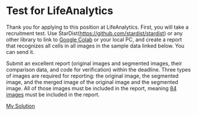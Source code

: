 # Test for LifeAnalytics

Thank you for applying to this position at LifeAnalytics.
First, you will take a recruitment test.
Use StarDist(https://github.com/stardist/stardist) or any other library to link to [Google Colab](https://www.linkedin.com/safety/go?url=https%3A%2F%2Fcolab.research.google.com%2Fdrive%2F1wI5X0tt18pupuPB25c5RLYb1DiqfEl2c%3Fusp%3Dsharing&trk=flagship-messaging-web&messageThreadUrn=urn%3Ali%3AmessagingThread%3A2-YjNlOGFkMzktMDA1OC00MzNmLWE1MDEtODc2YzAwYjc3NzgzXzAxMA%3D%3D&lipi=urn%3Ali%3Apage%3Ad_flagship3_messaging_conversation_detail%3Bg3gsdshmQBGD94EsgGs7zQ%3D%3D) or your local PC, 
and create a report that recognizes all cells in all images in the sample data linked below. You can send it.

Submit an excellent report (original images and segmented images, their comparison data, and code for verification) within the deadline.
Three types of images are required for reporting: the original image, the segmented image, and the merged image of the original image and the segmented image.
All of those images must be included in the report, meaning [84 images](https://www.linkedin.com/safety/go?url=https%3A%2F%2Fdrive.google.com%2Ffile%2Fd%2F1JCmpoaHvhvoBdqy-hAGfXP1JWuA5Ctd0%2Fview%3Fusp%3Ddrive_link&trk=flagship-messaging-web&messageThreadUrn=urn%3Ali%3AmessagingThread%3A2-YjNlOGFkMzktMDA1OC00MzNmLWE1MDEtODc2YzAwYjc3NzgzXzAxMA%3D%3D&lipi=urn%3Ali%3Apage%3Ad_flagship3_messaging_conversation_detail%3Bg3gsdshmQBGD94EsgGs7zQ%3D%3D) must be included in the report.

[My Solution](https://colab.research.google.com/drive/1wI5X0tt18pupuPB25c5RLYb1DiqfEl2c?usp=sharing)
